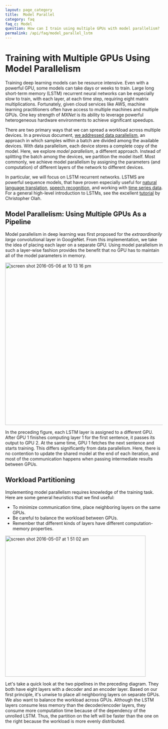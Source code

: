 ```yaml
---
layout: page_category
title:  Model Parallel
category: faq
faq_c: Model
question: How can I train using multiple GPUs with model parallelism? 
permalink: /api/faq/model_parallel_lstm
---
```



# Training with Multiple GPUs Using Model Parallelism
Training deep learning models can be resource intensive.
Even with a powerful GPU, some models can take days or weeks to train.
Large long short-term memory (LSTM) recurrent neural networks
can be especially slow to train,
with each layer, at each time step, requiring eight matrix multiplications.
Fortunately, given cloud services like AWS,
machine learning practitioners often  have access
to multiple machines and multiple GPUs.
One key strength of _MXNet_ is its ability to leverage
powerful heterogeneous hardware environments to achieve significant speedups.

There are two primary ways that we can spread a workload across multiple devices.
In a previous document, [we addressed data parallelism](./multi_devices.md),
an approach in which samples within a batch are divided among the available devices.
With data parallelism, each device stores a complete copy of the model.
Here, we explore _model parallelism_, a different approach.
Instead of splitting the batch among the devices, we partition the model itself.
Most commonly, we achieve model parallelism by assigning the parameters (and computation)
of different layers of the network to different devices.

In particular, we will focus on LSTM recurrent networks.
LSTMS are powerful sequence models, that have proven especially useful
for [natural language translation](https://arxiv.org/pdf/1409.0473.pdf), [speech recognition](https://arxiv.org/abs/1512.02595),
and working with [time series data](https://arxiv.org/abs/1511.03677).
For a general high-level introduction to LSTMs,
see the excellent [tutorial](http://colah.github.io/posts/2015-08-Understanding-LSTMs/) by Christopher Olah.


## Model Parallelism: Using Multiple GPUs As a Pipeline
Model parallelism in deep learning was first proposed
for the _extraordinarily large_ convolutional layer in GoogleNet.
From this implementation, we take the idea of placing each layer on a separate GPU.
Using model parallelism in such a layer-wise fashion
provides the benefit that no GPU has to maintain all of the model parameters in memory.

<img width="517" alt="screen shot 2016-05-06 at 10 13 16 pm" src="https://cloud.githubusercontent.com/assets/5545640/15089697/d6f4fca0-13d7-11e6-9331-7f94fcc7b4c6.png">

In the preceding figure, each LSTM layer is assigned to a different GPU.
After GPU 1 finishes computing layer 1 for the first sentence, it passes its output to GPU 2.
At the same time, GPU 1 fetches the next sentence and starts training.
This differs significantly from data parallelism.
Here, there is no contention to update the shared model at the end of each iteration,
and most of the communication happens when passing intermediate results between GPUs.


## Workload Partitioning

Implementing model parallelism requires knowledge of the training task.
Here are some general heuristics that we find useful:

- To minimize communication time, place neighboring layers on the same GPUs.
- Be careful to balance the workload between GPUs.
- Remember that different kinds of layers have different computation-memory properties.

<img width="449" alt="screen shot 2016-05-07 at 1 51 02 am" src="https://cloud.githubusercontent.com/assets/5545640/15090455/37a30ab0-13f6-11e6-863b-efe2b10ec2e6.png">

Let's take a quick look at the two pipelines in the preceding diagram.
They both have eight layers with a decoder and an encoder layer.
Based on our first principle, it's unwise to place all neighboring layers on separate GPUs.
We also want to balance the workload across GPUs.
Although the LSTM layers consume less memory than the decoder/encoder layers, they consume more computation time because of the dependency of the unrolled LSTM.
Thus, the partition on the left will be faster than the one on the right
because the workload is more evenly distributed.

